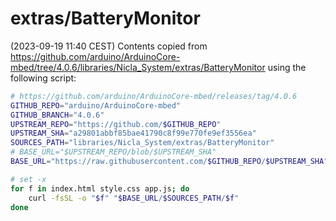 # extras/BatteryMonitor

(2023-09-19 11:40 CEST)
Contents copied from
<https://github.com/arduino/ArduinoCore-mbed/tree/4.0.6/libraries/Nicla_System/extras/BatteryMonitor>
using the following script:

```bash
# https://github.com/arduino/ArduinoCore-mbed/releases/tag/4.0.6
GITHUB_REPO="arduino/ArduinoCore-mbed"
GITHUB_BRANCH="4.0.6"
UPSTREAM_REPO="https://github.com/$GITHUB_REPO"
UPSTREAM_SHA="a29801abbf85bae41790c8f99e770fe9ef3556ea"
SOURCES_PATH="libraries/Nicla_System/extras/BatteryMonitor"
# BASE_URL="$UPSTREAM_REPO/blob/$UPSTREAM_SHA"
BASE_URL="https://raw.githubusercontent.com/$GITHUB_REPO/$UPSTREAM_SHA"

# set -x
for f in index.html style.css app.js; do
    curl -fsSL -o "$f" "$BASE_URL/$SOURCES_PATH/$f"
done
```

<!-- EOF -->
